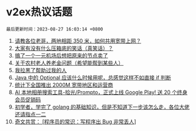 # v2ex热议话题

`最后更新时间：2023-08-27 16:03:14 +0800`

1. [请教各位老哥，两地相距 350 米，如何共用宽带上网？](https://www.v2ex.com/t/968482)
1. [大家有没有什么压箱底的笑话（真笑话）？](https://www.v2ex.com/t/968485)
1. [搞了一个一元机场后想把原来的节点卖了](https://www.v2ex.com/t/968583)
1. [关于农村老人养老金问题（希望能帮到某些人）](https://www.v2ex.com/t/968489)
1. [我拉黑了帮助过我的人](https://www.v2ex.com/t/968541)
1. [Java 中的 Optional 应该什么时候用呢，总感觉这样不如直接 if 判断](https://www.v2ex.com/t/968493)
1. [统计下全国推出 2000M 宽带地区和运营商](https://www.v2ex.com/t/968507)
1. [AI 本地相册搜索工具-拾光/Prompto，正式上线 Google Play! 送 20 个终身会员促销码](https://www.v2ex.com/t/968615)
1. [初学者，学完了 golang 的基础知识，但是不知道下一步该怎么走，各位大佬还请指点一二](https://www.v2ex.com/t/968514)
1. [奇文共赏： [程序员的常识：写程序出 Bug 非常丢人]](https://www.v2ex.com/t/968596)


